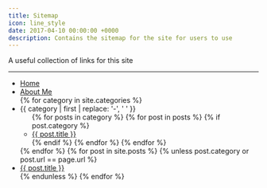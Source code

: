 ```yaml
---
title: Sitemap
icon: line_style
date: 2017-04-10 00:00:00 +0000
description: Contains the sitemap for the site for users to use
---
```


A useful collection of links for this site

---

<ul class="sitemap">
    <li>
        <a href="/" class="pjax-link waves-effect">Home</a>
    </li>
    <li>
        <a href="/about" class="pjax-link waves-effect">About Me</a>
    </li>
    {% for category in site.categories %}
        <li>
            <span>{{ category | first | replace: '-', ' ' }}</span>
            <ul>
                {% for posts in category %}
                    {% for post in posts %}
                        {% if post.category %}
                            <li>
                                <a href="{{ post.url }}" class="pjax-link waves-effect">{{ post.title }}</a>
                            </li>
                        {% endif %}
                    {% endfor %}
                {% endfor %}
            </ul>
        </li>
    {% endfor %}
    {% for post in site.posts %}
        {% unless post.category or post.url == page.url %}
            <li>
                <a href="{{ post.url }}" class="pjax-link waves-effect">{{ post.title }}</a>
            </li>
        {% endunless %}
    {% endfor %}
</ul>
